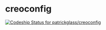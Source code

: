 creoconfig
==========

[ ![Codeship Status for patrickglass/creoconfig](https://codeship.com/projects/06cd4c40-4ba1-0132-ba3a-3e5cf71b5945/status)](https://codeship.com/projects/46782)

